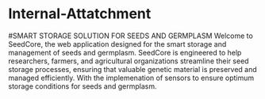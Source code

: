 # Internal-Attatchment
#SMART STORAGE SOLUTION FOR SEEDS AND GERMPLASM
Welcome to SeedCore, the web application designed for the smart storage and management of seeds and germplasm. SeedCore is engineered to help researchers, farmers, and agricultural organizations streamline their seed storage processes, ensuring that valuable genetic material is preserved and managed efficiently. With the implemenation of sensors to ensure optimum storage conditions for seeds and germplasm.
